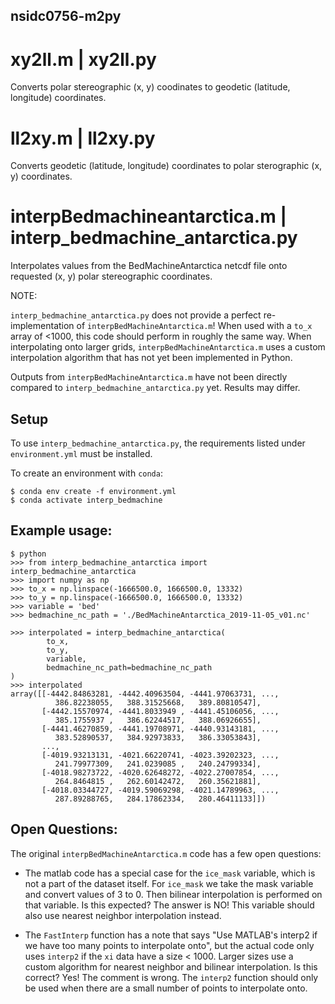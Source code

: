 nsidc0756-m2py
---

# xy2ll.m | xy2ll.py

Converts polar stereographic (x, y) coodinates to geodetic (latitude, longitude) coordinates.

# ll2xy.m | ll2xy.py

Converts geodetic (latitude, longitude) coordinates to polar sterographic (x, y) coordinates.

# interpBedmachineantarctica.m | interp_bedmachine_antarctica.py

Interpolates values from the BedMachineAntarctica netcdf file onto requested (x,
y) polar stereographic coordinates.

NOTE: 

`interp_bedmachine_antarctica.py` does not provide a perfect re-implementation
of `interpBedMachineAntarctica.m`! When used with a `to_x` array of <1000, this
code should perform in roughly the same way. When interpolating onto larger
grids, `interpBedMachineAntarctica.m` uses a custom interpolation algorithm that
has not yet been implemented in Python.

Outputs from `interpBedMachineAntarctica.m` have not been directly compared to
`interp_bedmachine_antarctica.py` yet. Results may differ.

## Setup

To use `interp_bedmachine_antarctica.py`, the requirements listed under
`environment.yml` must be installed.

To create an environment with `conda`:

```
$ conda env create -f environment.yml
$ conda activate interp_bedmachine
```

## Example usage:

```
$ python
>>> from interp_bedmachine_antarctica import interp_bedmachine_antarctica
>>> import numpy as np
>>> to_x = np.linspace(-1666500.0, 1666500.0, 13332)
>>> to_y = np.linspace(-1666500.0, 1666500.0, 13332)
>>> variable = 'bed'
>>> bedmachine_nc_path = './BedMachineAntarctica_2019-11-05_v01.nc'

>>> interpolated = interp_bedmachine_antarctica(
        to_x,
        to_y,
        variable,
        bedmachine_nc_path=bedmachine_nc_path
)
>>> interpolated
array([[-4442.84863281, -4442.40963504, -4441.97063731, ...,
          386.82238055,   388.31525668,   389.80810547],
       [-4442.15570974, -4441.8033949 , -4441.45106056, ...,
          385.1755937 ,   386.62244517,   388.06926655],
       [-4441.46270859, -4441.19708971, -4440.93143181, ...,
          383.52890537,   384.92973833,   386.33053843],
       ...,
       [-4019.93213131, -4021.66220741, -4023.39202323, ...,
          241.79977309,   241.0239085 ,   240.24799334],
       [-4018.98273722, -4020.62648272, -4022.27007854, ...,
          264.8464815 ,   262.60142472,   260.35621881],
       [-4018.03344727, -4019.59069298, -4021.14789963, ...,
          287.89288765,   284.17862334,   280.46411133]])
```

## Open Questions:

The original `interpBedMachineAntarctica.m` code has a few open questions:

* The matlab code has a special case for the `ice_mask` variable, which is not a
part of the dataset itself. For `ice_mask` we take the mask variable and convert
values of 3 to 0. Then bilinear interpolation is performed on that variable. Is
this expected? The answer is NO! This variable should also use nearest neighbor
interpolation instead.

* The `FastInterp` function has a note that says "Use MATLAB's interp2 if we
  have too many points to interpolate onto", but the actual code only uses
  `interp2` if the `xi` data have a size < 1000. Larger sizes use a custom
  algorithm for nearest neighbor and bilinear interpolation. Is this correct?
  Yes! The comment is wrong. The `interp2` function should only be used when
  there are a small number of points to interpolate onto.
